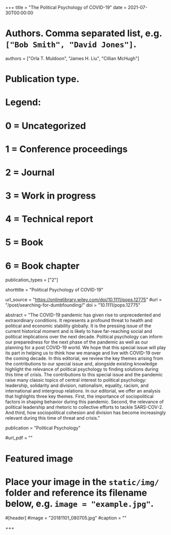 +++
title = "The Political Psychology of COVID-19"
date = 2021-07-30T00:00:00

# Authors. Comma separated list, e.g. `["Bob Smith", "David Jones"]`.
authors = ["Orla T. Muldoon", "James H. Liu", "Cillian McHugh"]

# Publication type.
# Legend:
# 0 = Uncategorized
# 1 = Conference proceedings
# 2 = Journal
# 3 = Work in progress
# 4 = Technical report
# 5 = Book
# 6 = Book chapter
publication_types = ["2"]

shorttitle = "Political Psychology of COVID-19"

url_source = "https://onlinelibrary.wiley.com/doi/10.1111/pops.12775"
#url = "/post/searching-for-dumbfounding/"
doi = "10.1111/pops.12775"

abstract = "The COVID-19 pandemic has given rise to unprecedented and extraordinary conditions. It represents a profound threat to health and political and economic stability globally. It is the pressing issue of the current historical moment and is likely to have far-reaching social and political implications over the next decade. Political psychology can inform our preparedness for the next phase of the pandemic as well as our planning for a post COVID-19 world. We hope that this special issue will play its part in helping us to think how we manage and live with COVID-19 over the coming decade. In this editorial, we review the key themes arising from the contributions to our special issue and, alongside existing knowledge highlight the relevance of political psychology to finding solutions during this time of crisis. The contributions to this special issue and the pandemic raise many classic topics of central interest to political psychology: leadership, solidarity and division, nationalism, equality, racism, and international and intergroup relations. In our editorial, we offer an analysis that highlights three key themes. First, the importance of sociopolitical factors in shaping behavior during this pandemic. Second, the relevance of political leadership and rhetoric to collective efforts to tackle SARS-COV-2. And third, how sociopolitical cohesion and division has become increasingly relevant during this time of threat and crisis."

publication = "Political Psychology"

#url_pdf = ""

# Featured image
# Place your image in the `static/img/` folder and reference its filename below, e.g. `image = "example.jpg"`.
#[header]
#image = "20181101_080705.jpg"
#caption = ""


+++
